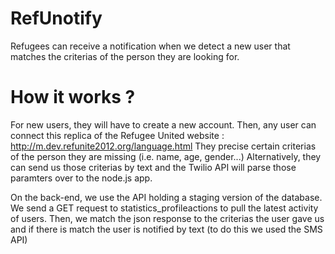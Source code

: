 # RefUnotify

Refugees can receive a notification when we detect a new user that matches the criterias of the person they are looking for.


# How it works ?

For new users, they will have to create a new account.
Then, any user can connect this replica of the Refugee United website : http://m.dev.refunite2012.org/language.html
They precise certain criterias of the person they are missing (i.e. name, age, gender...)
Alternatively, they can send us those criterias by text and the Twilio API will parse those paramters over to the node.js app.

On the back-end, we use the API holding a staging version of the database.
We send a GET request to statistics_profileactions to pull the latest activity of users.
Then, we match the json response to the criterias the user gave us and if there is match the user is notified by text (to do this we used the SMS API)
